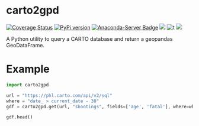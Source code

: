 # carto2gpd

[![Coverage Status](https://coveralls.io/repos/github/PhiladelphiaController/carto2gpd/badge.svg?branch=master)](https://coveralls.io/github/PhiladelphiaController/carto2gpd?branch=master)
[![PyPi version](https://img.shields.io/pypi/v/carto2gpd.svg)](https://pypi.python.org/pypi/carto2gpd/) 
[![Anaconda-Server Badge](https://anaconda.org/controllerphl/carto2gpd/badges/version.svg)](https://anaconda.org/controllerphl/carto2gpd)
[![](https://img.shields.io/badge/python-3.6+-blue.svg)](https://www.python.org/download/releases/3.6.0/) 
![t](https://img.shields.io/badge/status-stable-green.svg) 
[![](https://img.shields.io/github/license/PhiladelphiaController/carto2gpd.svg)](https://github.com/PhiladelphiaController/carto2gpd/blob/master/LICENSE)

A Python utility to query a CARTO database and return a geopandas GeoDataFrame.

# Example

```python
import carto2gpd

url = "https://phl.carto.com/api/v2/sql"
where = "date_ > current_date - 30"
gdf = carto2gpd.get(url, "shootings", fields=['age', 'fatal'], where=where, limit=5)

gdf.head()
```
